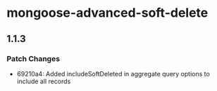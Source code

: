 # mongoose-advanced-soft-delete

## 1.1.3

### Patch Changes

- 69210a4: Added includeSoftDeleted in aggregate query options to include all records
